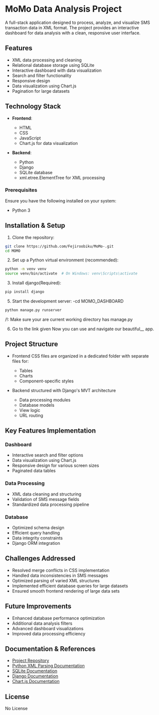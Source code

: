 # MoMo Data Analysis Project

A full-stack application designed to process, analyze, and visualize SMS transaction data in XML format. The project provides an interactive dashboard for data analysis with a clean, responsive user interface.

## Features

- XML data processing and cleaning
- Relational database storage using SQLite
- Interactive dashboard with data visualization
- Search and filter functionality
- Responsive design
- Data visualization using Chart.js
- Pagination for large datasets

## Technology Stack

- **Frontend**:

  - HTML
  - CSS
  - JavaScript
  - Chart.js for data visualization

- **Backend**:
  - Python
  - Django
  - SQLite database
  - xml.etree.ElementTree for XML processing

### Prerequisites
Ensure you have the following installed on your system:
- Python 3

## Installation & Setup

1. Clone the repository:

```bash
git clone https://github.com/Fejiroobiku/MoMo-.git
cd MOMO
```

2. Set up a Python virtual environment (recommended):

```bash
python -m venv venv
source venv/bin/activate  # On Windows: venv\Scripts\activate
```

3. Install django(Required):

```bash
pip install django
```

5. Start the development server:
-cd MOMO_DASHBOARD
```bash terminal
python manage.py runserver
```

/!\: Make sure your are current working directory has manage.py

6. Go to the link given 
   Now you can use and navigate our beautiful\_\_ app.



## Project Structure

- Frontend CSS files are organized in a dedicated folder with separate files for:

  - Tables
  - Charts
  - Component-specific styles

- Backend structured with Django's MVT architecture
  - Data processing modules
  - Database models
  - View logic
  - URL routing

## Key Features Implementation

### Dashboard

- Interactive search and filter options
- Data visualization using Chart.js
- Responsive design for various screen sizes
- Paginated data tables

### Data Processing

- XML data cleaning and structuring
- Validation of SMS message fields
- Standardized data processing pipeline

### Database

- Optimized schema design
- Efficient query handling
- Data integrity constraints
- Django ORM integration

## Challenges Addressed

- Resolved merge conflicts in CSS implementation
- Handled data inconsistencies in SMS messages
- Optimized parsing of varied XML structures
- Implemented efficient database queries for large datasets
- Ensured smooth frontend rendering of large data sets

## Future Improvements

- Enhanced database performance optimization
- Additional data analysis filters
- Advanced dashboard visualizations
- Improved data processing efficiency

## Documentation & References

- [Project Repository](https://github.com/DLOADIN/MoMo-Data-Analysis)
- [Python XML Parsing Documentation](https://docs.python.org/3/library/xml.etree.elementtree.html)
- [SQLite Documentation](https://www.sqlite.org/docs.html)
- [Django Documentation](https://docs.djangoproject.com/)
- [Chart.js Documentation](https://www.chartjs.org/)

## License

No License

